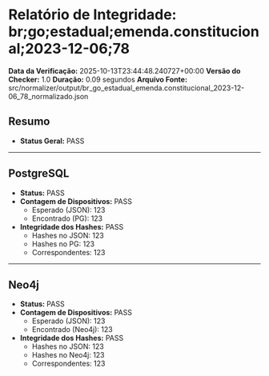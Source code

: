 # Relatório de Integridade: br;go;estadual;emenda.constitucional;2023-12-06;78

**Data da Verificação:** 2025-10-13T23:44:48.240727+00:00
**Versão do Checker:** 1.0
**Duração:** 0.09 segundos
**Arquivo Fonte:** src/normalizer/output/br_go_estadual_emenda.constitucional_2023-12-06_78_normalizado.json

## Resumo
* **Status Geral:** PASS

---

## PostgreSQL
* **Status:** PASS
* **Contagem de Dispositivos:** PASS
  * Esperado (JSON): 123
  * Encontrado (PG): 123
* **Integridade dos Hashes:** PASS
  * Hashes no JSON: 123
  * Hashes no PG: 123
  * Correspondentes: 123

---

## Neo4j
* **Status:** PASS
* **Contagem de Dispositivos:** PASS
  * Esperado (JSON): 123
  * Encontrado (Neo4j): 123
* **Integridade dos Hashes:** PASS
  * Hashes no JSON: 123
  * Hashes no Neo4j: 123
  * Correspondentes: 123